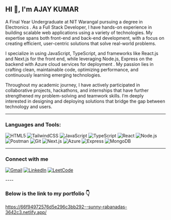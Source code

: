 HI 👋, I'm AJAY KUMAR
----
A Final Year Undergraduate at NIT Warangal pursuing a degree in Electronics . As a Full Stack Developer, I have hands-on experience in building scalable web applications using a variety of technologies. My expertise spans both front-end and back-end development, with a focus on creating efficient, user-centric solutions that solve real-world problems.

I specialize in using JavaScript, TypeScript, and frameworks like React.js and Next.js for the front end, while leveraging Node.js, Express on the backend with Azure cloud services for deployment . My passion lies in crafting clean, maintainable code, optimizing performance, and continuously learning emerging technologies.

Throughout my academic journey, I have actively participated in collaborative projects, hackathons, and internships that have further strengthened my problem-solving and teamwork skills. I’m deeply interested in designing and deploying solutions that bridge the gap between technology and users.


----
### Languages and Tools:
<p>
  <img src="https://img.shields.io/badge/HTML5-239120?style=for-the-badge&logo=html5&logoColor=white" alt="HTML5" />
  <img src="https://img.shields.io/badge/TailwindCSS-38B2AC?style=for-the-badge&logo=tailwind-css&logoColor=white" alt="TailwindCSS" />
  <img src="https://img.shields.io/badge/JavaScript-323330?style=for-the-badge&logo=javascript&logoColor=white" alt="JavaScript" />
  <img src="https://img.shields.io/badge/TypeScript-007ACC?style=for-the-badge&logo=typescript&logoColor=white" alt="TypeScript" />
  <img src="https://img.shields.io/badge/React-20232A?style=for-the-badge&logo=react&logoColor=61DAFB" alt="React" />
  <img src="https://img.shields.io/badge/Node.js-43853D?style=for-the-badge&logo=node-dot-js&logoColor=white" alt="Node.js" />
  <img src="https://img.shields.io/badge/Postman-FF6C37?style=for-the-badge&logo=postman&logoColor=white" alt="Postman" />
  <img src="https://img.shields.io/badge/Git-F05032?style=for-the-badge&logo=git&logoColor=white" alt="Git" />
  <img src="https://img.shields.io/badge/Next.js-000000?style=for-the-badge&logo=nextdotjs&logoColor=white" alt="Next.js" />
  <img src="https://img.shields.io/badge/Azure-0089D6?style=for-the-badge&logo=microsoft-azure&logoColor=white" alt="Azure" />
  <img src="https://img.shields.io/badge/Express-000000?style=for-the-badge&logo=express&logoColor=white" alt="Express" />
  <img src="https://img.shields.io/badge/MongoDB-47A248?style=for-the-badge&logo=mongodb&logoColor=white" alt="MongoDB" />
</p>


---
### Connect with me 
<p align="left">
  <a href="mailto:your.mashapoguajay@gmail.com"><img src="https://img.shields.io/badge/Gmail-D14836?style=for-the-badge&logo=gmail&logoColor=white" alt="Gmail" /></a>
  <a href="https://linkedin.com/in/ajaykumar31"><img src="https://img.shields.io/badge/LinkedIn-0077B5?style=for-the-badge&logo=linkedin&logoColor=white" alt="LinkedIn" /></a>
  <a href="https://leetcode.com/u/mashapoguajay_124"><img src="https://img.shields.io/badge/LeetCode-FFA116?style=for-the-badge&logo=leetcode&logoColor=white" alt="LeetCode" /></a>
</p>
----

### Below is the link to my portfolio 👇
https://66f94972576d5e296c3bb292--sunny-rabanadas-3642c3.netlify.app/
